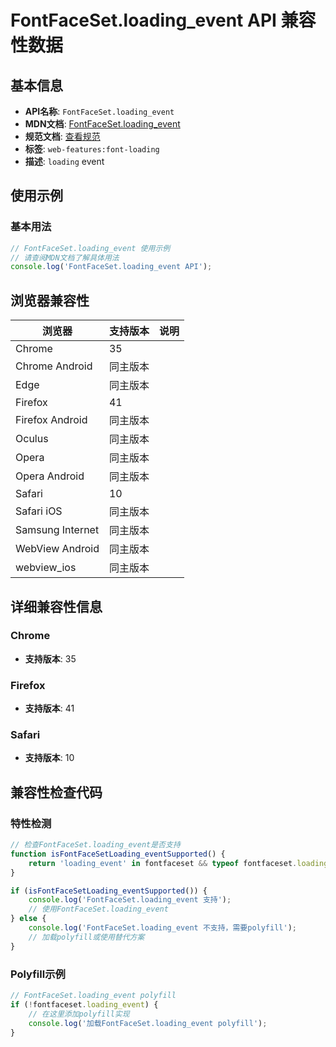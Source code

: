 # FontFaceSet.loading_event API 兼容性数据

## 基本信息

- **API名称**: `FontFaceSet.loading_event`
- **MDN文档**: [FontFaceSet.loading_event](https://developer.mozilla.org/docs/Web/API/FontFaceSet/loading_event)
- **规范文档**: [查看规范](https://drafts.csswg.org/css-font-loading/#dom-fontfaceset-onloading)
- **标签**: `web-features:font-loading`
- **描述**: `loading` event

## 使用示例

### 基本用法

```javascript
// FontFaceSet.loading_event 使用示例
// 请查阅MDN文档了解具体用法
console.log('FontFaceSet.loading_event API');
```

## 浏览器兼容性

| 浏览器 | 支持版本 | 说明 |
|--------|----------|------|
| Chrome | 35 |  |
| Chrome Android | 同主版本 |  |
| Edge | 同主版本 |  |
| Firefox | 41 |  |
| Firefox Android | 同主版本 |  |
| Oculus | 同主版本 |  |
| Opera | 同主版本 |  |
| Opera Android | 同主版本 |  |
| Safari | 10 |  |
| Safari iOS | 同主版本 |  |
| Samsung Internet | 同主版本 |  |
| WebView Android | 同主版本 |  |
| webview_ios | 同主版本 |  |

## 详细兼容性信息

### Chrome

- **支持版本**: 35

### Firefox

- **支持版本**: 41

### Safari

- **支持版本**: 10

## 兼容性检查代码

### 特性检测

```javascript
// 检查FontFaceSet.loading_event是否支持
function isFontFaceSetLoading_eventSupported() {
    return 'loading_event' in fontfaceset && typeof fontfaceset.loading_event === 'function';
}

if (isFontFaceSetLoading_eventSupported()) {
    console.log('FontFaceSet.loading_event 支持');
    // 使用FontFaceSet.loading_event
} else {
    console.log('FontFaceSet.loading_event 不支持，需要polyfill');
    // 加载polyfill或使用替代方案
}
```

### Polyfill示例

```javascript
// FontFaceSet.loading_event polyfill
if (!fontfaceset.loading_event) {
    // 在这里添加polyfill实现
    console.log('加载FontFaceSet.loading_event polyfill');
}
```

